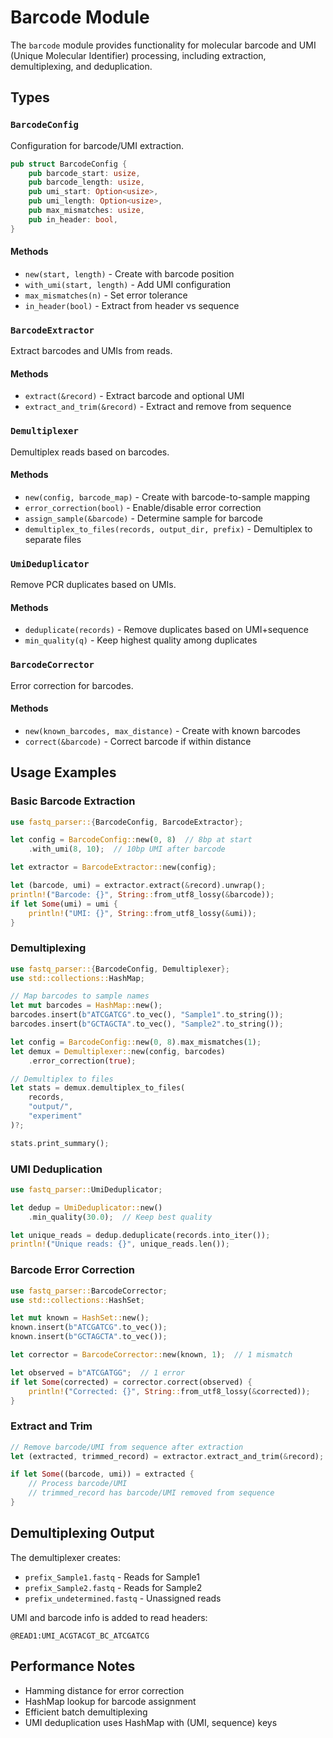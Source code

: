 # Barcode Module

The `barcode` module provides functionality for molecular barcode and UMI (Unique Molecular Identifier) processing, including extraction, demultiplexing, and deduplication.

## Types

### `BarcodeConfig`

Configuration for barcode/UMI extraction.

```rust
pub struct BarcodeConfig {
    pub barcode_start: usize,
    pub barcode_length: usize,
    pub umi_start: Option<usize>,
    pub umi_length: Option<usize>,
    pub max_mismatches: usize,
    pub in_header: bool,
}
```

#### Methods

- `new(start, length)` - Create with barcode position
- `with_umi(start, length)` - Add UMI configuration
- `max_mismatches(n)` - Set error tolerance
- `in_header(bool)` - Extract from header vs sequence

### `BarcodeExtractor`

Extract barcodes and UMIs from reads.

#### Methods

- `extract(&record)` - Extract barcode and optional UMI
- `extract_and_trim(&record)` - Extract and remove from sequence

### `Demultiplexer`

Demultiplex reads based on barcodes.

#### Methods

- `new(config, barcode_map)` - Create with barcode-to-sample mapping
- `error_correction(bool)` - Enable/disable error correction
- `assign_sample(&barcode)` - Determine sample for barcode
- `demultiplex_to_files(records, output_dir, prefix)` - Demultiplex to separate files

### `UmiDeduplicator`

Remove PCR duplicates based on UMIs.

#### Methods

- `deduplicate(records)` - Remove duplicates based on UMI+sequence
- `min_quality(q)` - Keep highest quality among duplicates

### `BarcodeCorrector`

Error correction for barcodes.

#### Methods

- `new(known_barcodes, max_distance)` - Create with known barcodes
- `correct(&barcode)` - Correct barcode if within distance

## Usage Examples

### Basic Barcode Extraction

```rust
use fastq_parser::{BarcodeConfig, BarcodeExtractor};

let config = BarcodeConfig::new(0, 8)  // 8bp at start
    .with_umi(8, 10);  // 10bp UMI after barcode

let extractor = BarcodeExtractor::new(config);

let (barcode, umi) = extractor.extract(&record).unwrap();
println!("Barcode: {}", String::from_utf8_lossy(&barcode));
if let Some(umi) = umi {
    println!("UMI: {}", String::from_utf8_lossy(&umi));
}
```

### Demultiplexing

```rust
use fastq_parser::{BarcodeConfig, Demultiplexer};
use std::collections::HashMap;

// Map barcodes to sample names
let mut barcodes = HashMap::new();
barcodes.insert(b"ATCGATCG".to_vec(), "Sample1".to_string());
barcodes.insert(b"GCTAGCTA".to_vec(), "Sample2".to_string());

let config = BarcodeConfig::new(0, 8).max_mismatches(1);
let demux = Demultiplexer::new(config, barcodes)
    .error_correction(true);

// Demultiplex to files
let stats = demux.demultiplex_to_files(
    records,
    "output/",
    "experiment"
)?;

stats.print_summary();
```

### UMI Deduplication

```rust
use fastq_parser::UmiDeduplicator;

let dedup = UmiDeduplicator::new()
    .min_quality(30.0);  // Keep best quality

let unique_reads = dedup.deduplicate(records.into_iter());
println!("Unique reads: {}", unique_reads.len());
```

### Barcode Error Correction

```rust
use fastq_parser::BarcodeCorrector;
use std::collections::HashSet;

let mut known = HashSet::new();
known.insert(b"ATCGATCG".to_vec());
known.insert(b"GCTAGCTA".to_vec());

let corrector = BarcodeCorrector::new(known, 1);  // 1 mismatch

let observed = b"ATCGATGG";  // 1 error
if let Some(corrected) = corrector.correct(observed) {
    println!("Corrected: {}", String::from_utf8_lossy(&corrected));
}
```

### Extract and Trim

```rust
// Remove barcode/UMI from sequence after extraction
let (extracted, trimmed_record) = extractor.extract_and_trim(&record);

if let Some((barcode, umi)) = extracted {
    // Process barcode/UMI
    // trimmed_record has barcode/UMI removed from sequence
}
```

## Demultiplexing Output

The demultiplexer creates:
- `prefix_Sample1.fastq` - Reads for Sample1
- `prefix_Sample2.fastq` - Reads for Sample2
- `prefix_undetermined.fastq` - Unassigned reads

UMI and barcode info is added to read headers:
```
@READ1:UMI_ACGTACGT_BC_ATCGATCG
```

## Performance Notes

- Hamming distance for error correction
- HashMap lookup for barcode assignment
- Efficient batch demultiplexing
- UMI deduplication uses HashMap with (UMI, sequence) keys